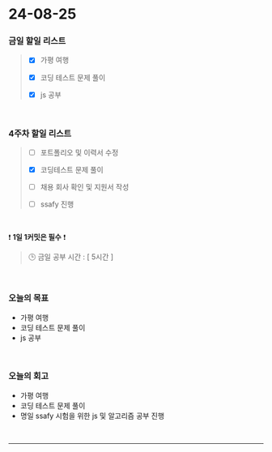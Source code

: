 # 24-08-25
### 금일 할일 리스트
> - [x]  가평 여행
>
> - [x]  코딩 테스트 문제 풀이
>
> - [x]  js 공부

<br/>

### 4주차 할일 리스트  
> - [ ]  포트폴리오 및 이력서 수정
>
> - [x]  코딩테스트 문제 풀이
>
> - [ ]  채용 회사 확인 및 지원서 작성
>
> - [ ]  ssafy 진행

<br/>

❗ **1일 1커밋은 필수** ❗
> 🕒 금일 공부 시간 : [ 5시간 ]

<br/>

### 오늘의 목표
- 가평 여행
- 코딩 테스트 문제 풀이
- js 공부

<br>

### 오늘의 회고
- 가평 여행
- 코딩 테스트 문제 풀이
- 명일 ssafy 시험을 위한 js 및 알고리즘 공부 진행



<br/>

------------  
